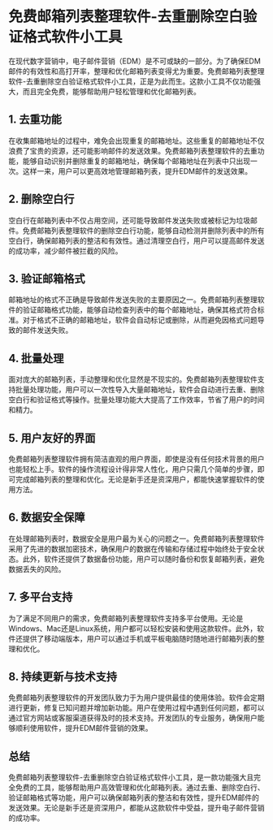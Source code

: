 # 免费邮箱列表整理软件-去重删除空白验证格式软件小工具

在现代数字营销中，电子邮件营销（EDM）是不可或缺的一部分。为了确保EDM邮件的有效性和高打开率，整理和优化邮箱列表变得尤为重要。免费邮箱列表整理软件-去重删除空白验证格式软件小工具，正是为此而生。这款小工具不仅功能强大，而且完全免费，能够帮助用户轻松管理和优化邮箱列表。

## 1. 去重功能
在收集邮箱地址的过程中，难免会出现重复的邮箱地址。这些重复的邮箱地址不仅浪费了宝贵的资源，还可能影响邮件的发送效果。免费邮箱列表整理软件的去重功能，能够自动识别并删除重复的邮箱地址，确保每个邮箱地址在列表中只出现一次。这样一来，用户可以更高效地管理邮箱列表，提升EDM邮件的发送效果。

## 2. 删除空白行
空白行在邮箱列表中不仅占用空间，还可能导致邮件发送失败或被标记为垃圾邮件。免费邮箱列表整理软件的删除空白行功能，能够自动检测并删除列表中的所有空白行，确保邮箱列表的整洁和有效性。通过清理空白行，用户可以提高邮件发送的成功率，减少邮件被拦截的风险。

## 3. 验证邮箱格式
邮箱地址的格式不正确是导致邮件发送失败的主要原因之一。免费邮箱列表整理软件的验证邮箱格式功能，能够自动检查列表中的每个邮箱地址，确保其格式符合标准。对于格式不正确的邮箱地址，软件会自动标记或删除，从而避免因格式问题导致的邮件发送失败。

## 4. 批量处理
面对庞大的邮箱列表，手动整理和优化显然是不现实的。免费邮箱列表整理软件支持批量处理功能，用户可以一次性导入大量邮箱地址，软件会自动进行去重、删除空白行和验证格式等操作。批量处理功能大大提高了工作效率，节省了用户的时间和精力。

## 5. 用户友好的界面
免费邮箱列表整理软件拥有简洁直观的用户界面，即使是没有任何技术背景的用户也能轻松上手。软件的操作流程设计得非常人性化，用户只需几个简单的步骤，即可完成邮箱列表的整理和优化。无论是新手还是资深用户，都能快速掌握软件的使用方法。

## 6. 数据安全保障
在处理邮箱列表时，数据安全是用户最为关心的问题之一。免费邮箱列表整理软件采用了先进的数据加密技术，确保用户的数据在传输和存储过程中始终处于安全状态。此外，软件还提供了数据备份功能，用户可以随时备份和恢复邮箱列表，避免数据丢失的风险。

## 7. 多平台支持
为了满足不同用户的需求，免费邮箱列表整理软件支持多平台使用。无论是Windows、Mac还是Linux系统，用户都可以轻松安装和使用这款软件。此外，软件还提供了移动端版本，用户可以通过手机或平板电脑随时随地进行邮箱列表的整理和优化。

## 8. 持续更新与技术支持
免费邮箱列表整理软件的开发团队致力于为用户提供最佳的使用体验。软件会定期进行更新，修复已知问题并增加新功能。用户在使用过程中遇到任何问题，都可以通过官方网站或客服渠道获得及时的技术支持。开发团队的专业服务，确保用户能够顺利使用软件，提升EDM邮件营销的效果。

## 总结
免费邮箱列表整理软件-去重删除空白验证格式软件小工具，是一款功能强大且完全免费的工具，能够帮助用户高效管理和优化邮箱列表。通过去重、删除空白行、验证邮箱格式等功能，用户可以确保邮箱列表的整洁和有效性，提升EDM邮件的发送效果。无论是新手还是资深用户，都能从这款软件中受益，提升电子邮件营销的成功率。
